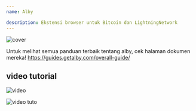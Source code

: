 ```yaml
---
name: Alby

description: Ekstensi browser untuk Bitcoin dan LightningNetwork
---
```


![cover](assets/cover.webp)

Untuk melihat semua panduan terbaik tentang alby, cek halaman dokumen mereka! https://guides.getalby.com/overall-guide/

## video tutorial

![video](https://youtu.be/nd5fX2vHuDw)

![video tuto](https://guides.getalby.com/overall-guide/)